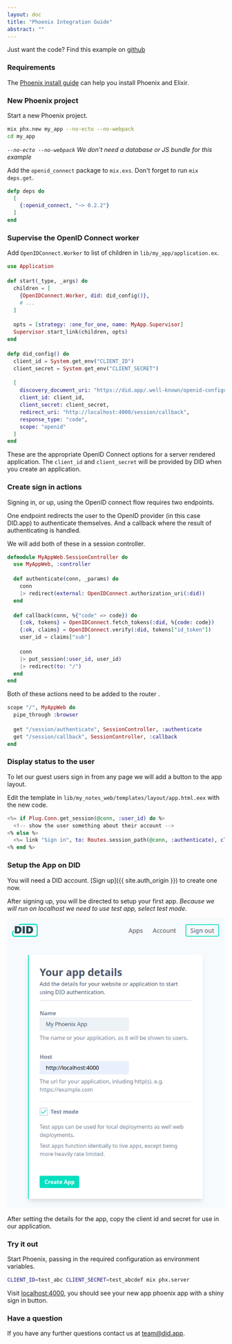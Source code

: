 ```yaml
---
layout: doc
title: "Phoenix Integration Guide"
abstract: ""
---
```


Just want the code? Find this example on [github]()

### Requirements

The [Phoenix install guide](https://hexdocs.pm/phoenix/installation.html#content) can help you install Phoenix and Elixir.

### New Phoenix project

Start a new Phoenix project.

```bash
mix phx.new my_app --no-ecto --no-webpack
cd my_app
```

_`--no-ecto --no-webpack` We don't need a database or JS bundle for this example_

Add the `openid_connect` package to `mix.exs`. Don't forget to run `mix deps.get`.

```elixir
defp deps do
  [
    {:openid_connect, "~> 0.2.2"}
  ]
end
```

### Supervise the OpenID Connect worker

Add `OpenIDConnect.Worker` to list of children in `lib/my_app/application.ex`.

```elixir
use Application

def start(_type, _args) do
  children = [
    {OpenIDConnect.Worker, did: did_config()},
    # ...
  ]

  opts = [strategy: :one_for_one, name: MyApp.Supervisor]
  Supervisor.start_link(children, opts)
end

defp did_config() do
  client_id = System.get_env("CLIENT_ID")
  client_secret = System.get_env("CLIENT_SECRET")

  [
    discovery_document_uri: "https://did.app/.well-known/openid-configuration",
    client_id: client_id,
    client_secret: client_secret,
    redirect_uri: "http://localhost:4000/session/callback",
    response_type: "code",
    scope: "openid"
  ]
end
```

These are the appropriate OpenID Connect options for a server rendered application.
The `client_id` and `client_secret` will be provided by DID when you create an application.

### Create sign in actions

Signing in, or up, using the OpenID connect flow requires two endpoints.

One endpoint redirects the user to the OpenID provider (in this case DID.app) to authenticate themselves.
And a callback where the result of authenticating is handled.

We will add both of these in a session controller.

```elixir
defmodule MyAppWeb.SessionController do
  use MyAppWeb, :controller

  def authenticate(conn, _params) do
    conn
    |> redirect(external: OpenIDConnect.authorization_uri(:did))
  end

  def callback(conn, %{"code" => code}) do
    {:ok, tokens} = OpenIDConnect.fetch_tokens(:did, %{code: code})
    {:ok, claims} = OpenIDConnect.verify(:did, tokens["id_token"])
    user_id = claims["sub"]

    conn
    |> put_session(:user_id, user_id)
    |> redirect(to: "/")
  end
end
```

Both of these actions need to be added to the router .

```elixir
scope "/", MyAppWeb do
  pipe_through :browser

  get "/session/authenticate", SessionController, :authenticate
  get "/session/callback", SessionController, :callback
end
```

### Display status to the user

To let our guest users sign in from any page we will add a button to the app layout.

Edit the template in `lib/my_notes_web/templates/layout/app.html.eex` with the new code.

```eex
<%= if Plug.Conn.get_session(@conn, :user_id) do %>
  <!-- show the user something about their account -->
<% else %>
  <%= link "Sign in", to: Routes.session_path(@conn, :authenticate), class: "button" %>
<% end %>
```

### Setup the App on DID

You will need a DID account. [Sign up]({{ site.auth_origin }}) to create one now.

After signing up, you will be directed to setup your first app.
_Because we will run on localhost we need to use test app, select test mode._

![Screenshot of creating an app on DID](/assets/images/create-app-screenshot.png)

After setting the details for the app, copy the client id and secret for use in our application.

### Try it out

Start Phoenix, passing in the required configuration as environment variables.

```bash
CLIENT_ID=test_abc CLIENT_SECRET=test_abcdef mix phx.server
```

Visit [localhost:4000](http://localhost:4000/),
you should see your new app phoenix app with a shiny sign in button.

### Have a question

If you have any further questions contact us at [team@did.app](mailto:team@did.app?subject=DID-Elixir%20question).

